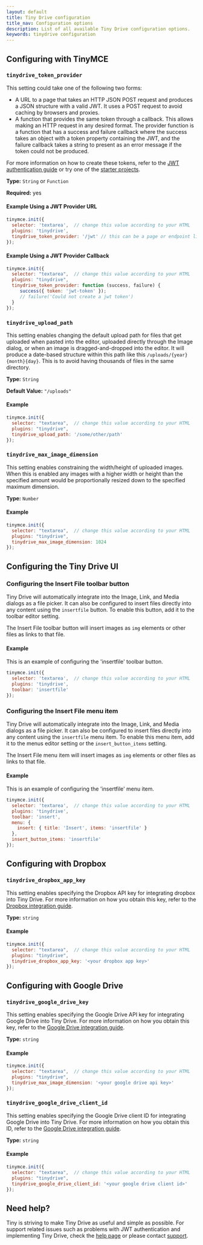 ```yaml
---
layout: default
title: Tiny Drive configuration
title_nav: Configuration options
description: List of all available Tiny Drive configuration options.
keywords: tinydrive configuration
---
```


## Configuring with TinyMCE

### `tinydrive_token_provider`

This setting could take one of the following two forms:

* A URL to a page that takes an HTTP JSON POST request and produces a JSON structure with a valid JWT. It uses a POST request to avoid caching by browsers and proxies.
* A function that provides the same token through a callback. This allows making an HTTP request in any desired format. The provider function is a function that has a success and failure callback where the success takes an object with a token property containing the JWT, and the failure callback takes a string to present as an error message if the token could not be produced.

For more information on how to create these tokens, refer to the [JWT authentication guide]({{site.baseurl}}/tinydrive/introduction/jwt-authentication/) or try one of the [starter projects]({{site.baseurl}}/tinydrive/getting-started/).

**Type:** `String` or `Function`

**Required:** yes

#### Example Using a JWT Provider URL

```js
tinymce.init({
  selector: 'textarea',  // change this value according to your HTML
  plugins: 'tinydrive',
  tinydrive_token_provider: '/jwt' // this can be a page or endpoint like this
});
```

#### Example Using a JWT Provider Callback

```js
tinymce.init({
  selector: "textarea",  // change this value according to your HTML
  plugins: "tinydrive",
  tinydrive_token_provider: function (success, failure) {
     success({ token: 'jwt-token' });
     // failure('Could not create a jwt token')
  }
});
```

### `tinydrive_upload_path`

This setting enables changing the default upload path for files that get uploaded when pasted into the editor, uploaded directly through the Image dialog, or when an image is dragged-and-dropped into the editor. It will produce a date-based structure within this path like this `/uploads/{year}{month}{day}`. This is to avoid having thousands of files in the same directory.

**Type:** `String`

**Default Value:** `"/uploads"`

#### Example

```js
tinymce.init({
  selector: "textarea",  // change this value according to your HTML
  plugins: "tinydrive",
  tinydrive_upload_path: '/some/other/path'
});
```


### `tinydrive_max_image_dimension`

This setting enables constraining the width/height of uploaded images. When this is enabled any images with a higher width or height than the specified amount would be proportionally resized down to the specified maximum dimension.

**Type:** `Number`

#### Example

```js
tinymce.init({
  selector: "textarea",  // change this value according to your HTML
  plugins: "tinydrive",
  tinydrive_max_image_dimension: 1024
});
```

## Configuring the Tiny Drive UI

### Configuring the Insert File toolbar button

Tiny Drive will automatically integrate into the Image, Link, and Media dialogs as a file picker. It can also be configured to insert files directly into any content using the `insertfile` button. To enable this button, add it to the toolbar editor setting.

The Insert File toolbar button will insert images as `img` elements or other files as links to that file.

#### Example

This is an example of configuring the 'insertfile' toolbar button.

```js
tinymce.init({
  selector: 'textarea',  // change this value according to your HTML
  plugins: 'tinydrive',
  toolbar: 'insertfile'
});
```

### Configuring the Insert File menu item

Tiny Drive will automatically integrate into the Image, Link, and Media dialogs as a file picker. It can also be configured to insert files directly into any content using the `insertfile` menu item. To enable this menu item, add it to the menus editor setting or the `insert_button_items` setting.

The Insert File menu item will insert images as `img` elements or other files as links to that file.

#### Example

This is an example of configuring the 'insertfile' menu item.

```js
tinymce.init({
  selector: 'textarea',  // change this value according to your HTML
  plugins: 'tinydrive',
  toolbar: 'insert',
  menu: {
    insert: { title: 'Insert', items: 'insertfile' }
  },
  insert_button_items: 'insertfile'
});
```

## Configuring with Dropbox

### `tinydrive_dropbox_app_key`

This setting enables specifying the Dropbox API key for integrating dropbox into Tiny Drive. For more information on how you obtain this key, refer to the [Dropbox integration guide]({{site.baseurl}}/tinydrive/integrations/dropbox-integration/).

**Type:** `string`

#### Example

```js
tinymce.init({
  selector: "textarea",  // change this value according to your HTML
  plugins: "tinydrive",
  tinydrive_dropbox_app_key: '<your dropbox app key>'
});
```

## Configuring with Google Drive

### `tinydrive_google_drive_key`

This setting enables specifying the Google Drive API key for integrating Google Drive into Tiny Drive. For more information on how you obtain this key, refer to the [Google Drive integration guide]({{site.baseurl}}/tinydrive/integrations/googledrive-integration/).

**Type:** `string`

#### Example

```js
tinymce.init({
  selector: "textarea",  // change this value according to your HTML
  plugins: "tinydrive",
  tinydrive_max_image_dimension: '<your google drive api key>'
});
```

### `tinydrive_google_drive_client_id`

This setting enables specifying the Google Drive client ID for integrating Google Drive into Tiny Drive. For more information on how you obtain this ID, refer to the [Google Drive integration guide]({{site.baseurl}}/tinydrive/integrations/googledrive-integration/).

**Type:** `string`

#### Example

```js
tinymce.init({
  selector: "textarea",  // change this value according to your HTML
  plugins: "tinydrive",
  tinydrive_google_drive_client_id: '<your google drive client id>'
});
```

## Need help? ##

Tiny is striving to make Tiny Drive as useful and simple as possible. For support related issues such as problems with JWT authentication and implementing Tiny Drive, check the [help page](/tinydrive/get-help/) or please contact [support](https://support.tiny.cloud/hc/en-us/requests/new).
